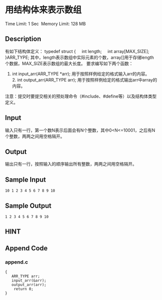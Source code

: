 # 用结构体来表示数组
Time Limit: 1 Sec  Memory Limit: 128 MB


## Description
有如下结构体定义：
typedef struct
{
    int length;
    int array[MAX_SIZE];
}ARR_TYPE;
其中，length表示数组中实际元素的个数，array[]用于存储length个数据，MAX_SIZE表示数组的最大长度。
要求编写如下两个函数：
1. int input_arr(ARR_TYPE *arr);
用于按照样例给定的格式输入arr的内容。
2. int output_arr(ARR_TYPE arr);
用于按照样例给定的格式输出arr中array的内容。

注意：提交时要提交相关的预处理命令（#include、#define等）以及结构体类型定义。


## Input
输入只有一行，第一个数N表示后面会有N个整数，其中0<N<=10001，之后有N个整数，两两之间用空格隔开。


## Output
输出只有一行，按照输入的顺序输出所有整数，两两之间用空格隔开。


## Sample Input
```
10 1 2 3 4 5 6 7 8 9 10
```
## Sample Output
```
1 2 3 4 5 6 7 8 9 10
```

## HINT


## Append Code
### append.c
```cint main()
{
   ARR_TYPE arr;
   input_arr(&arr);
   output_arr(arr);
    return 0;
}
```

